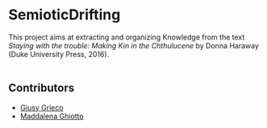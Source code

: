 # SemioticDrifting
This project aims at extracting and organizing Knowledge from the text <i>Staying with the trouble: Making Kin in the Chthulucene</i> by Donna Haraway (Duke University Press, 2016). 
<br>
<br>
## Contributors
- [Giusy Grieco](mailto:giusy.grieco@studio.unibo.it)
- [Maddalena Ghiotto](mailto:maddalena.ghiotto@studio.unibo.it)
